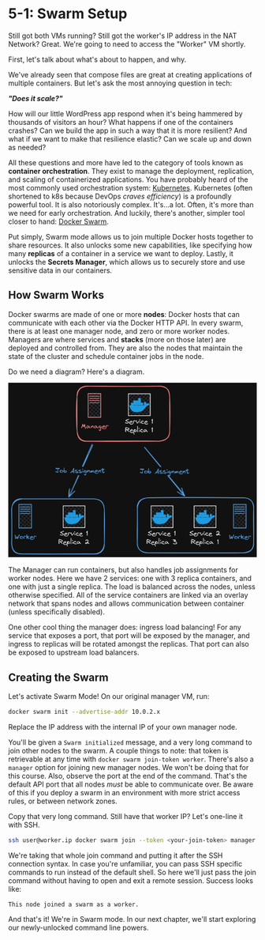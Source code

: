 # 5-1: Swarm Setup

Still got both VMs running? Still got the worker's IP address in the NAT Network? Great. We're going to need to access the "Worker" VM shortly. 

First, let's talk about what's about to happen, and why.

We've already seen that compose files are great at creating applications of multiple containers. But let's ask the most annoying question in tech:

***"Does it scale?"***

How will our little WordPress app respond when it's being hammered by thousands of visitors an hour? What happens if one of the containers crashes? Can we build the app in such a way that it is more resilient? And what if we want to make that resilience elastic? Can we scale up and down as needed?

All these questions and more have led to the category of tools known as **container orchestration**. They exist to manage the deployment, replication, and scaling of containerized applications. You have probably heard of the most commonly used orchestration system: [Kubernetes](https://kubernetes.io). Kubernetes (often shortened to k8s because DevOps _craves efficiency_) is a profoundly powerful tool. It is also notoriously complex. It's...a lot. Often, it's more than we need for early orchestration. And luckily, there's another, simpler tool closer to hand: [Docker Swarm](https://docs.docker.com/engine/swarm/).

Put simply, Swarm mode allows us to join multiple Docker hosts together to share resources. It also unlocks some new capabilities, like specifying how many **replicas** of a container in a service we want to deploy. Lastly, it unlocks the **Secrets Manager**, which allows us to securely store and use sensitive data in our containers. 

## How Swarm Works

Docker swarms are made of one or more **nodes**: Docker hosts that can communicate with each other via the Docker HTTP API. In every swarm, there is at least one manager node, and zero or more worker nodes. Managers are where services and **stacks** (more on those later) are deployed and controlled from. They are also the nodes that maintain the state of the cluster and schedule container jobs in the node. 

Do we need a diagram? Here's a diagram.

![5-1_workers](../img/5-1_workers.png)

The Manager can run containers, but also handles job assignments for worker nodes. Here we have 2 services: one with 3 replica containers, and one with just a single replica. The load is balanced across the nodes, unless otherwise specified. All of the service containers are linked via an overlay network that spans nodes and allows communication between container (unless specifically disabled).

One other cool thing the manager does: ingress load balancing! For any service that exposes a port, that port will be exposed by the manager, and ingress to replicas will be rotated amongst the replicas. That port can also be exposed to upstream load balancers.

## Creating the Swarm

Let's activate Swarm Mode! On our original manager VM, run:

```bash
docker swarm init --advertise-addr 10.0.2.x 
```

Replace the IP address with the internal IP of your own manager node.

You'll be given a `Swarm initialized` message, and a very long command to join other nodes to the swarm. A couple things to note: that token is retrievable at any time with `docker swarm join-token worker`. There's also a `manager` option for joining new manager nodes. We won't be doing that for this course. Also, observe the port at the end of the command. That's the default API port that all nodes _must_ be able to communicate over. Be aware of this if you deploy a swarm in an environment with more strict access rules, or between network zones.

Copy that very long command. Still have that worker IP? Let's one-line it with SSH.

```bash
ssh user@worker.ip docker swarm join --token <your-join-token> manager.ip:2377
```

We're taking that whole join command and putting it after the SSH connection syntax. In case you're unfamiliar, you can pass SSH specific commands to run instead of the default shell. So here we'll just pass the join command without having to open and exit a remote session. Success looks like:

```
This node joined a swarm as a worker.
```

And that's it! We're in Swarm mode. In our next chapter, we'll start exploring our newly-unlocked command line powers.

